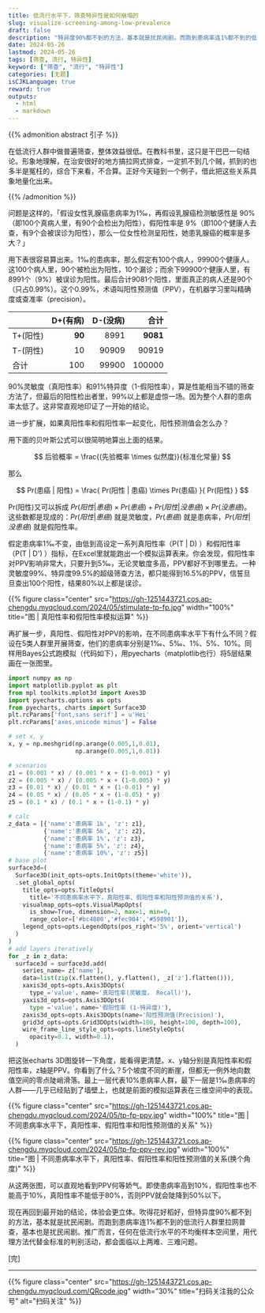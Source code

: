 ```yaml
---
title: 低流行水平下，筛查特异性是如何崩塌的
slug: visualize-screening-among-low-prevalence
draft: false
description: "特异度90%都不到的方法，基本就是扰民闹剧。而跑到患病率连1%都不到的低流行人群里拉网普查，基本也是扰民闹剧。"
date: 2024-05-26
lastmod: 2024-05-26
tags: [筛查, 流行, 特异性]
keyword: ["筛查", "流行", "特异性"]
categories: [无题]
isCJKLanguage: true
reward: true
outputs:
  - html
  - markdown
---
```


{{% admonition abstract 引子 %}}

在低流行人群中做普遍筛查，整体效益很低。在教科书里，这只是干巴巴一句结论。形象地理解，在治安很好的地方搞拉网式排查，一定抓不到几个贼，抓到的也多半是冤枉的，综合下来看，不合算。正好今天碰到一个例子，借此把这些关系具象地量化出来。

{{% /admonition %}}

问题是这样的，「假设女性乳腺癌患病率为1‰，再假设乳腺癌检测敏感性是 90%（即100个真病人里，有90个会检出为阳性），假阳性率是 9%（即100个健康人去查，有9个会被误诊为阳性），那么一位女性检测呈阳性，她患乳腺癌的概率是多大？」

用下表很容易算出来。1‰的患病率，那么假定有100个病人，99900个健康人。这100个病人里，90个被检出为阳性，10个漏诊；而余下99900个健康人里，有8991个（9%）被误诊为阳性。最后合计9081个阳性，里面真正的病人还是90个（只占0.99%）。这个0.99%，术语叫阳性预测值（PPV），在机器学习里叫精确度或查准率（precision）。

| | D+(有病) | D-(没病) | 合计 |
|:---|---:|----:| ---: |
|T+(阳性) | **90** | 8991 | **9081** | 
|T-(阴性) | 10 | 90909 | 90919 | 
|合计 | 100 | 99900 | 100000 | 

<!--more-->

90%灵敏度（真阳性率）和91%特异度（1-假阳性率），算是性能相当不错的筛查方法了，但最后的阳性检出者里，99%以上都是虚惊一场。因为整个人群的患病率太低了。这非常直观地印证了一开始的结论。

进一步扩展，如果真阳性率和假阳性率一起变化，阳性预测值会怎么办？

用下面的贝叶斯公式可以很简明地算出上面的结果。

$$ 后验概率 = \frac{(先验概率 \times 似然度)}{标准化常量} $$

那么

$$ Pr(患癌 | 阳性) = \frac{ Pr(阳性 | 患癌) \times Pr(患癌) }{ Pr(阳性) } $$

Pr(阳性)又可以拆成 $Pr(阳性 | 患癌) \times Pr(患癌) + Pr(阳性 | 没患癌) \times Pr(没患癌)$。这些数都是现成的：$Pr(阳性 | 患癌)$ 就是灵敏度，$Pr(患癌)$ 就是患病率，$Pr(阳性 | 没患癌)$ 就是假阳性率。

假定患病率1‰不变，由低到高设定一系列真阳性率（P(T | D) ）和假阳性率（P(T | D') ）指标，在Excel里就能跑出一个模拟运算表来。你会发现，假阳性率对PPV影响非常大，只要升到5‰，无论灵敏度多高，PPV都好不到哪里去。一种灵敏度99%、特异度99.5%的超级筛查方法，都只能得到16.5%的PPV，信誓旦旦查出100个阳性，结果80%以上都是误诊。

{{% figure class="center" src="https://gh-1251443721.cos.ap-chengdu.myqcloud.com/2024/05/stimulate-tp-fp.jpg" width="100%" title="图 | 真阳性率和假阳性率模拟运算" %}}

再扩展一步，真阳性、假阳性对PPV的影响，在不同患病率水平下有什么不同？假设在5类人群里开展筛查，他们的患病率分别是1‰、5‰、1%、5%、10%。同样用Bayes公式跑模拟（代码如下），用pyecharts（matplotlib也行）将5层结果画在一张图里。

```python
import numpy as np
import matplotlib.pyplot as plt
from mpl toolkits.mplot3d import Axes3D
import pyecharts.options as opts
from pyecharts, charts import Surface3D
plt.rcParams['font,sans serif'] = u'Hei'
plt.rcParams['axes.unicode minus'] = False

# set x, y
x, y = np.meshgrid(np.arange(0.005,1,0.01),
                   np.arange(0.005,1,0.01))

# scenarios
z1 = (0.001 * x) / (0.001 * x + (1-0.001) * y)
z2 = (0.005 * x) / (0.005 * x + (1-0.005) * y)
z3 = (0.01 * x) / (0.01 * x + (1-0.01) * y)
z4 = (0.05 * x) / (0.05 * x + (1-0.05) * y)
z5 = (0.1 * x) / (0.1 * x + (1-0.1) * y)

# calc
z_data = [{'name':'患病率 1‰', 'z': z1},
          {'name':'患病率 5‰', 'z': z2},
          {'name':'患病率 1%'，'z': z3},
          {'name':'患病率 5%'，'z': z4},
          {'name':'患病率 10%'，'z': z5}]
# base plot
surface3d=(
  Surface3D(init_opts=opts.InitOpts(theme='white')),
  .set_global_opts(
    title_opts=opts.TitleOpts(
      title='不同患病率水平下，真阳性率、假阳性率和阳性预测值的关系'),
    visualmap_opts=opts.VisualMapOpts(
      is_show=True, dimension=2, max=1, min=0,
      range_color=['#bc4800','#fec904','#598901']),
    legend_opts=opts.LegendOpts(pos_right='5%', orient='vertical')
  )
)
# add layers iteratively
for _z in z_data:
  surface3d = surface3d.add(
    series_name= z['name'],
    data=list(zip(x.flatten(), y.flatten(), _z['z'].flatten())),
    xaxis3d_opts=opts.Axis3DOpts(
      type_='value'，name='真阳性率(灵敏度， Recall)')，
    yaxis3d_opts=opts.Axis3DOpts(
      type ='value'，name='假阳性率 (1-特异度)'),
    zaxis3d_opts=opts.Axis3DOpts(name='阳性预测值(Precision)'),
    grid3d_opts=opts.Grid3DOpts(width=100, height=100, depth=100),
    wire_frame_line_style_opts=opts.lineStyleOpts(
      opacity=0.1, width=0.1),
  )
```

把这张echarts 3D图旋转一下角度，能看得更清楚。x、y轴分别是真阳性率和假阳性率，z轴是PPV。你看到了什么？5个坡度不同的断崖，但都无一例外地向数值空间的零点陡峭滑落。最上一层代表10%患病率人群，最下一层是1‰患病率的人群——几乎已经贴到了墙壁上，也就是前面的模拟运算表在三维空间中的表现。

{{% figure class="center" src="https://gh-1251443721.cos.ap-chengdu.myqcloud.com/2024/05/tp-fp-ppv.jpg" width="100%" title="图 | 不同患病率水平下，真阳性率、假阳性率和阳性预测值的关系" %}}

{{% figure class="center" src="https://gh-1251443721.cos.ap-chengdu.myqcloud.com/2024/05/tp-fp-ppv-rev.jpg" width="100%" title="图 | 不同患病率水平下，真阳性率、假阳性率和阳性预测值的关系(换个角度)" %}}

从这两张图，可以直观地看到PPV何等娇气。即使患病率高到10%，假阳性率也不能高于10%，真阳性率不能低于80%，否则PPV就会陡降到50%以下。

现在再回到最开始的结论，体验会更立体。吹得花好稻好，但特异度90%都不到的方法，基本就是扰民闹剧。而跑到患病率连1%都不到的低流行人群里拉网普查，基本也是扰民闹剧。推广而言，任何在低流行水平的不均衡样本空间里，用代理方法代替金标准的判别活动，都会面临以上两难、三难问题。

[完]

---

<!-- {% raw %} -->
{{% figure class="center" src="https://gh-1251443721.cos.ap-chengdu.myqcloud.com/QRcode.jpg" width="30%" title="扫码关注我的公众号" alt="扫码关注" %}}
<!-- {% endraw %} -->
